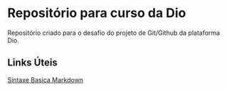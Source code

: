# Repositório para curso da Dio
Repositório criado para o desafio do projeto de Git/Github da plataforma Dio.


## Links Úteis
[Sintaxe Basica Markdown](https://www.markdownguide.org/)
